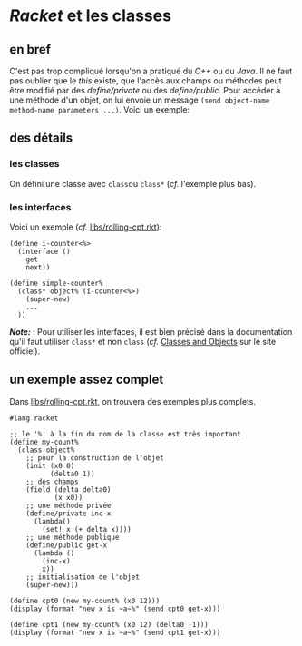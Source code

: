 # *Racket* et les classes

## en bref
C'est pas trop compliqué lorsqu'on a pratiqué du *C++* ou du *Java*. Il ne faut pas oublier que le *this* existe, que l'accès aux champs ou méthodes peut être modifié par des *define/private* ou des *define/public*. Pour accéder à une méthode d'un objet, on lui envoie un message `(send object-name method-name parameters ...)`. Voici un exemple:

## des détails

### les classes
On défini une classe avec `class`ou `class*` (*cf.* l'exemple plus bas).

### les interfaces
Voici un exemple (*cf.* [libs/rolling-cpt.rkt](libs/rolling-cpt.rkt)):

```racket
(define i-counter<%>
  (interface ()
    get
    next))

(define simple-counter%
  (class* object% (i-counter<%>)
    (super-new)
    ...
  ))
```

***Note:*** : Pour utiliser les interfaces, il est bien précisé dans la documentation qu'il faut utiliser `class*` et non `class` (*cf.* [Classes and Objects](https://docs.racket-lang.org/guide/classes.html#%28part._.Interfaces%29) sur le site officiel).

## un exemple assez complet

Dans [libs/rolling-cpt.rkt](libs/rolling-cpt.rkt), on trouvera des exemples plus complets.

```racket
#lang racket

;; le '%' à la fin du nom de la classe est très important
(define my-count%
  (class object%
    ;; pour la construction de l'objet
    (init (x0 0)
          (delta0 1))
    ;; des champs
    (field (delta delta0)
           (x x0))
    ;; une méthode privée
    (define/private inc-x
      (lambda()
        (set! x (+ delta x))))
    ;; une méthode publique
    (define/public get-x
      (lambda ()
        (inc-x)
        x))
    ;; initialisation de l'objet
    (super-new)))

(define cpt0 (new my-count% (x0 12)))
(display (format "new x is ~a~%" (send cpt0 get-x)))

(define cpt1 (new my-count% (x0 12) (delta0 -1)))
(display (format "new x is ~a~%" (send cpt1 get-x)))
```
